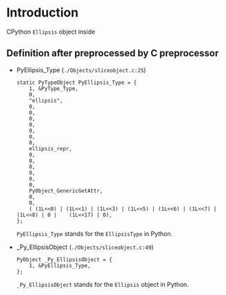 # Introduction
CPython `Ellipsis` object inside

## Definition after preprocessed by C preprocessor
* PyEllipsis_Type (`./Objects/sliceobject.c:25`)
  ```
  static PyTypeObject PyEllipsis_Type = {
      1, &PyType_Type,
      0,
      "ellipsis",
      0,
      0,
      0,
      0,
      0,
      0,
      0,
      ellipsis_repr,
      0,
      0,
      0,
      0,
      0,
      0,
      PyObject_GenericGetAttr,
      0,
      0,
      ( (1L<<0) | (1L<<1) | (1L<<3) | (1L<<5) | (1L<<6) | (1L<<7) | (1L<<8) | 0 |    (1L<<17) | 0),
  };
  ```
  `PyEllipsis_Type` stands for the `EllipsisType` in Python.

* _Py_EllipsisObject (`./Objects/sliceobject.c:49`)
  ```
  PyObject _Py_EllipsisObject = {
      1, &PyEllipsis_Type,
  };
  ```
  `_Py_EllipsisObject` stands for the `Ellipsis` object in Python.